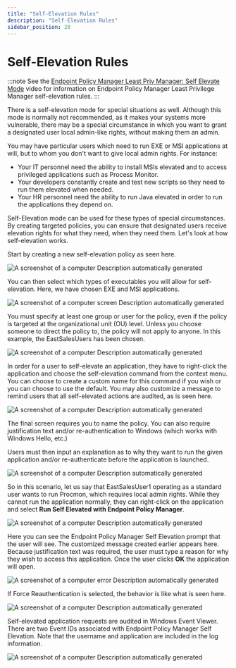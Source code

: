 ```yaml
---
title: "Self-Elevation Rules"
description: "Self-Elevation Rules"
sidebar_position: 20
---
```


# Self-Elevation Rules

:::note
See the
[Endpoint Policy Manager Least Priv Manager: Self Elevate Mode](/docs/endpointpolicymanager/components/endpointprivilegemanager/videolearningcenter/bestpractices/selfelevatemode.md)
video for information on Endpoint Policy Manager Least Privilege Manager self-elevation rules.
:::


There is a self-elevation mode for special situations as well. Although this mode is normally not
recommended, as it makes your systems more vulnerable, there may be a special circumstance in which
you want to grant a designated user local admin-like rights, without making them an admin.

You may have particular users which need to run EXE or MSI applications at will, but to whom you
don't want to give local admin rights. For instance:

- Your IT personnel need the ability to install MSIs elevated and to access privileged applications
  such as Process Monitor.
- Your developers constantly create and test new scripts so they need to run them elevated when
  needed.
- Your HR personnel need the ability to run Java elevated in order to run the applications they
  depend on.

Self-Elevation mode can be used for these types of special circumstances. By creating targeted
policies, you can ensure that designated users receive elevation rights for what they need, when
they need them. Let's look at how self-elevation works.

Start by creating a new self-elevation policy as seen here.

![A screenshot of a computer Description automatically generated](/images/endpointpolicymanager/leastprivilege/rules/apply/self_elevation_rules.webp)

You can then select which types of executables you will allow for self-elevation. Here, we have
chosen EXE and MSI applications.

![A screenshot of a computer screen Description automatically generated](/images/endpointpolicymanager/leastprivilege/rules/apply/self_elevation_rules_1.webp)

You must specify at least one group or user for the policy, even if the policy is targeted at the
organizational unit (OU) level. Unless you choose someone to direct the policy to, the policy will
not apply to anyone. In this example, the EastSalesUsers has been chosen.

![A screenshot of a computer Description automatically generated](/images/endpointpolicymanager/leastprivilege/rules/apply/self_elevation_rules_2.webp)

In order for a user to self-elevate an application, they have to right-click the application and
choose the self-elevation command from the context menu. You can choose to create a custom name for
this command if you wish or you can choose to use the default. You may also customize a message to
remind users that all self-elevated actions are audited, as is seen here.

![A screenshot of a computer Description automatically generated](/images/endpointpolicymanager/leastprivilege/rules/apply/self_elevation_rules_3.webp)

The final screen requires you to name the policy. You can also require justification text and/or
re-authentication to Windows (which works with Windows Hello, etc.)

Users must then input an explanation as to why they want to run the given application and/or
re-authenticate before the application is launched.

![A screenshot of a computer Description automatically generated](/images/endpointpolicymanager/leastprivilege/rules/apply/self_elevation_rules_4.webp)

So in this scenario, let us say that EastSalesUser1 operating as a standard user wants to run
Procmon, which requires local admin rights. While they cannot run the application normally, they can
right-click on the application and select **Run Self Elevated with Endpoint Policy Manager**.

![A screenshot of a computer Description automatically generated](/images/endpointpolicymanager/leastprivilege/rules/apply/self_elevation_rules_5.webp)

Here you can see the Endpoint Policy Manager Self Elevation prompt that the user will see. The
customized message created earlier appears here. Because justification text was required, the user
must type a reason for why they wish to access this application. Once the user clicks **OK** the
application will open.

![A screenshot of a computer error Description automatically generated](/images/endpointpolicymanager/leastprivilege/rules/apply/self_elevation_rules_6.webp)

If Force Reauthentication is selected, the behavior is like what is seen here.

![A screenshot of a computer Description automatically generated](/images/endpointpolicymanager/leastprivilege/rules/apply/self_elevation_rules_7.webp)

Self-elevated application requests are audited in Windows Event Viewer. There are two Event IDs
associated with Endpoint Policy Manager Self Elevation. Note that the username and application are
included in the log information.

![A screenshot of a computer Description automatically generated](/images/endpointpolicymanager/leastprivilege/rules/apply/self_elevation_rules_8.webp)
